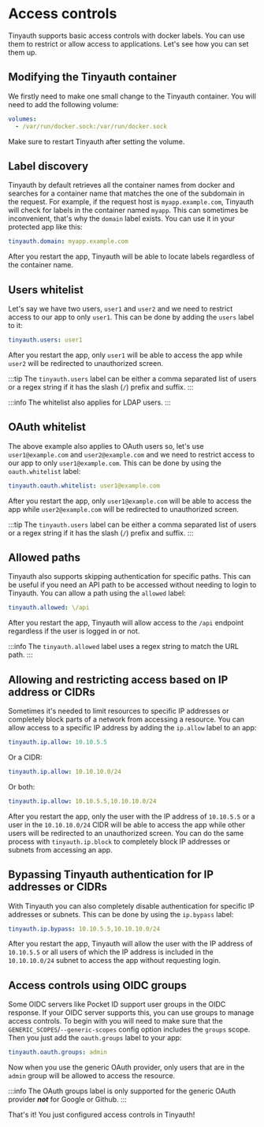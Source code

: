 # Access controls

Tinyauth supports basic access controls with docker labels. You can use them to restrict or allow access to applications. Let's see how you can set them up.

## Modifying the Tinyauth container

We firstly need to make one small change to the Tinyauth container. You will need to add the following volume:

```yaml
volumes:
  - /var/run/docker.sock:/var/run/docker.sock
```

Make sure to restart Tinyauth after setting the volume.

## Label discovery

Tinyauth by default retrieves all the container names from docker and searches for a container name that matches the one of the subdomain in the request. For example, if the request host is `myapp.example.com`, Tinyauth will check for labels in the container named `myapp`. This can sometimes be inconvenient, that's why the `domain` label exists. You can use it in your protected app like this:

```yaml
tinyauth.domain: myapp.example.com
```

After you restart the app, Tinyauth will be able to locate labels regardless of the container name.

## Users whitelist

Let's say we have two users, `user1` and `user2` and we need to restrict access to our app to only `user1`. This can be done by adding the `users` label to it:

```yaml
tinyauth.users: user1
```

After you restart the app, only `user1` will be able to access the app while `user2` will be redirected to unauthorized screen.

:::tip
The `tinyauth.users` label can be either a comma separated list of users or a regex string if it has the slash (`/`) prefix and suffix.
:::

:::info
The whitelist also applies for LDAP users.
:::

## OAuth whitelist

The above example also applies to OAuth users so, let's use `user1@example.com` and `user2@example.com` and we need to restrict access to our app to only `user1@example.com`. This can be done by using the `oauth.whitelist` label:

```yaml
tinyauth.oauth.whitelist: user1@example.com
```

After you restart the app, only `user1@example.com` will be able to access the app while `user2@example.com` will be redirected to unauthorized screen.

:::tip
The `tinyauth.users` label can be either a comma separated list of users or a regex string if it has the slash (`/`) prefix and suffix.
:::

## Allowed paths

Tinyauth also supports skipping authentication for specific paths. This can be useful if you need an API path to be accessed without needing to login to Tinyauth. You can allow a path using the `allowed` label:

```yaml
tinyauth.allowed: \/api
```

After you restart the app, Tinyauth will allow access to the `/api` endpoint regardless if the user is logged in or not.

:::info
The `tinyauth.allowed` label uses a regex string to match the URL path.
:::

## Allowing and restricting access based on IP address or CIDRs

Sometimes it's needed to limit resources to specific IP addresses or completely block parts of a network from accessing a resource. You can allow access to a specific IP address by adding the `ip.allow` label to an app:

```yaml
tinyauth.ip.allow: 10.10.5.5
```

Or a CIDR:

```yaml
tinyauth.ip.allow: 10.10.10.0/24
```

Or both:

```yaml
tinyauth.ip.allow: 10.10.5.5,10.10.10.0/24
```

After you restart the app, only the user with the IP address of `10.10.5.5` or a user in the `10.10.10.0/24` CIDR will be able to access the app while other users will be redirected to an unauthorized screen. You can do the same process with `tinyauth.ip.block` to completely block IP addresses or subnets from accessing an app.

## Bypassing Tinyauth authentication for IP addresses or CIDRs

With Tinyauth you can also completely disable authentication for specific IP addresses or subnets. This can be done by using the `ip.bypass` label:

```yaml
tinyauth.ip.bypass: 10.10.5.5,10.10.10.0/24
```

After you restart the app, Tinyauth will allow the user with the IP address of `10.10.5.5` or all users of which the IP address is included in the `10.10.10.0/24` subnet to access the app without requesting login.

## Access controls using OIDC groups

Some OIDC servers like Pocket ID support user groups in the OIDC response. If your OIDC server supports this, you can use groups to manage access controls. To begin with you will need to make sure that the `GENERIC_SCOPES`/`--generic-scopes` config option includes the `groups` scope. Then you just add the `oauth.groups` label to your app:

```yaml
tinyauth.oauth.groups: admin
```

Now when you use the generic OAuth provider, only users that are in the `admin` group will be allowed to access the resource.

:::info
The OAuth groups label is only supported for the generic OAuth provider **_not_** for Google or Github.
:::

That's it! You just configured access controls in Tinyauth!
